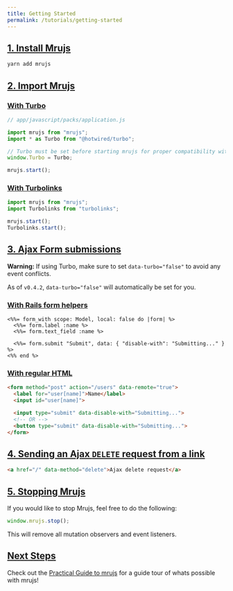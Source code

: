 ```yaml
---
title: Getting Started
permalink: /tutorials/getting-started
---
```


## [1. Install Mrujs](#1-install-mrujs)

```bash
yarn add mrujs
```

## [2. Import Mrujs](#2-import-mrujs)

### [With Turbo](#with-turbo)

```js
// app/javascript/packs/application.js

import mrujs from "mrujs";
import * as Turbo from "@hotwired/turbo";

// Turbo must be set before starting mrujs for proper compatibility with querySelectors.
window.Turbo = Turbo;

mrujs.start();
```

### [With Turbolinks](#with-turbolinks)

```js
import mrujs from "mrujs";
import Turbolinks from "turbolinks";

mrujs.start();
Turbolinks.start();
```

## [3. Ajax Form submissions](#3-ajax-form-submissions)

<sl-alert type="warning" open>
  <sl-icon slot="icon" name="exclamation-triangle"></sl-icon>
  <strong>Warning:</strong>
  If using Turbo, make sure to set <code>data-turbo="false"</code> to avoid any event
  conflicts.

  <br>

  As of <code>v0.4.2</code>, <code>data-turbo="false"</code> will automatically be
  set for you.
</sl-alert>

### [With Rails form helpers](#with-rails-form-helpers)

```erb
<%%= form_with scope: Model, local: false do |form| %>
  <%%= form.label :name %>
  <%%= form.text_field :name %>

  <%%= form.submit "Submit", data: { "disable-with": "Submitting..." } %>
<%% end %>
```

### [With regular HTML](#with-regular-html)

```html
<form method="post" action="/users" data-remote="true">
  <label for="user[name]">Name</label>
  <input id="user[name]">

  <input type="submit" data-disable-with="Submitting...">
  <!-- OR -->
  <button type="submit" data-disable-with="Submitting...">
</form>
```

## [4. Sending an Ajax `DELETE` request from a link](#4-sending-an-ajax-delete-request-from-a-link)

```html
<a href="/" data-method="delete">Ajax delete request</a>
```

## [5. Stopping Mrujs](#5-stopping-mrujs)

If you would like to stop Mrujs, feel free to do the following:

```js
window.mrujs.stop();
```

This will remove all mutation observers and event listeners.

## [Next Steps](#next-steps)

Check out the [Practical Guide to mrujs](/tutorials/practical-guide-to-mrujs) for
a guide tour of whats possible with mrujs!
